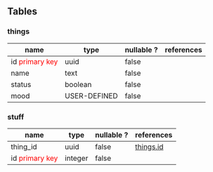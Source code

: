 ## Tables

### <a name="things" > </a>things

| name | type | nullable ? | references |
| ---- | ---- | ---------- | ---------- |
| id<span style="color: red"> primary key </span>  | uuid | false | 
name | text | false | 
status | boolean | false | 
mood | USER-DEFINED | false |  |

### <a name="stuff" > </a>stuff

| name | type | nullable ? | references |
| ---- | ---- | ---------- | ---------- |
| thing_id | uuid | false | [things.id](#things)
id<span style="color: red"> primary key </span>  | integer | false |  |
